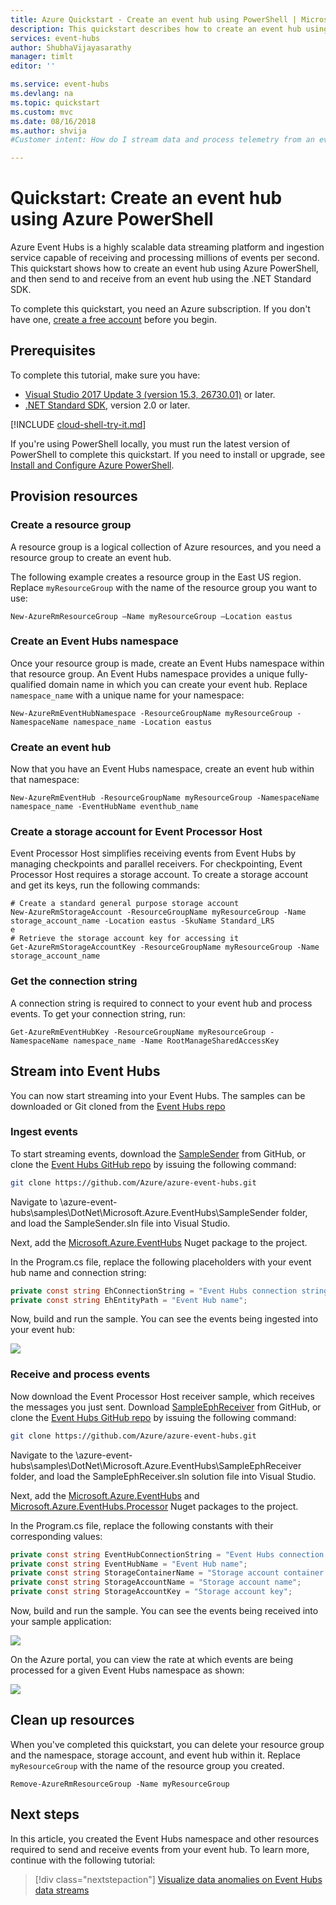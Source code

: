 ```yaml
---
title: Azure Quickstart - Create an event hub using PowerShell | Microsoft Docs
description: This quickstart describes how to create an event hub using Azure PowerShell and then send and receive events using .NET Standard SDK. 
services: event-hubs
author: ShubhaVijayasarathy
manager: timlt
editor: ''

ms.service: event-hubs
ms.devlang: na
ms.topic: quickstart
ms.custom: mvc
ms.date: 08/16/2018
ms.author: shvija
#Customer intent: How do I stream data and process telemetry from an event hub?

---
```


# Quickstart: Create an event hub using Azure PowerShell

Azure Event Hubs is a highly scalable data streaming platform and ingestion service capable of receiving and processing millions of events per second. This quickstart shows how to create an event hub using Azure PowerShell, and then send to and receive from an event hub using the .NET Standard SDK.

To complete this quickstart, you need an Azure subscription. If you don't have one, [create a free account][] before you begin.

## Prerequisites

To complete this tutorial, make sure you have:

- [Visual Studio 2017 Update 3 (version 15.3, 26730.01)](http://www.visualstudio.com/vs) or later.
- [.NET Standard SDK](https://www.microsoft.com/net/download/windows), version 2.0 or later.

[!INCLUDE [cloud-shell-try-it.md](../../includes/cloud-shell-try-it.md)]

If you're using PowerShell locally, you must run the latest version of PowerShell to complete this quickstart. If you need to install or upgrade, see [Install and Configure Azure PowerShell](https://docs.microsoft.com/en-us/powershell/azure/install-azurerm-ps?view=azurermps-5.7.0).

## Provision resources

### Create a resource group

A resource group is a logical collection of Azure resources, and you need a resource group to create an event hub. 

The following example creates a resource group in the East US region. Replace `myResourceGroup` with the name of the resource group you want to use:

```azurepowershell-interactive
New-AzureRmResourceGroup –Name myResourceGroup –Location eastus
```

### Create an Event Hubs namespace

Once your resource group is made, create an Event Hubs namespace within that resource group. An Event Hubs namespace provides a unique fully-qualified domain name in which you can create your event hub. Replace `namespace_name` with a unique name for your namespace:

```azurepowershell-interactive
New-AzureRmEventHubNamespace -ResourceGroupName myResourceGroup -NamespaceName namespace_name -Location eastus
```

### Create an event hub

Now that you have an Event Hubs namespace, create an event hub within that namespace:

```azurepowershell-interactive
New-AzureRmEventHub -ResourceGroupName myResourceGroup -NamespaceName namespace_name -EventHubName eventhub_name
```

### Create a storage account for Event Processor Host

Event Processor Host simplifies receiving events from Event Hubs by managing checkpoints and parallel receivers. For checkpointing, Event Processor Host requires a storage account. To create a storage account and get its keys, run the following commands:

```azurepowershell-interactive
# Create a standard general purpose storage account 
New-AzureRmStorageAccount -ResourceGroupName myResourceGroup -Name storage_account_name -Location eastus -SkuName Standard_LRS 
e
# Retrieve the storage account key for accessing it
Get-AzureRmStorageAccountKey -ResourceGroupName myResourceGroup -Name storage_account_name
```

### Get the connection string

A connection string is required to connect to your event hub and process events. To get your connection string, run:

```azurepowershell-interactive
Get-AzureRmEventHubKey -ResourceGroupName myResourceGroup -NamespaceName namespace_name -Name RootManageSharedAccessKey
```

## Stream into Event Hubs

You can now start streaming into your Event Hubs. The samples can be downloaded or Git cloned from the [Event Hubs repo](https://github.com/Azure/azure-event-hubs)

### Ingest events

To start streaming events, download the [SampleSender](https://github.com/Azure/azure-event-hubs/tree/master/samples/DotNet/Microsoft.Azure.EventHubs/SampleSender) from GitHub, or clone the [Event Hubs GitHub repo](https://github.com/Azure/azure-event-hubs) by issuing the following command:

```bash
git clone https://github.com/Azure/azure-event-hubs.git
```

Navigate to \azure-event-hubs\samples\DotNet\Microsoft.Azure.EventHubs\SampleSender folder, and load the SampleSender.sln file into Visual Studio.

Next, add the [Microsoft.Azure.EventHubs](https://www.nuget.org/packages/Microsoft.Azure.EventHubs/) Nuget package to the project.

In the Program.cs file, replace the following placeholders with your event hub name and connection string:

```C#
private const string EhConnectionString = "Event Hubs connection string";
private const string EhEntityPath = "Event Hub name";

```

Now, build and run the sample. You can see the events being ingested into your event hub:

![][3]

### Receive and process events

Now download the Event Processor Host receiver sample, which receives the messages you just sent. Download [SampleEphReceiver](https://github.com/Azure/azure-event-hubs/tree/master/samples/DotNet/Microsoft.Azure.EventHubs/SampleEphReceiver) from GitHub, or clone the [Event Hubs GitHub repo](https://github.com/Azure/azure-event-hubs) by issuing the following command:

```bash
git clone https://github.com/Azure/azure-event-hubs.git
```

Navigate to the \azure-event-hubs\samples\DotNet\Microsoft.Azure.EventHubs\SampleEphReceiver folder, and load the SampleEphReceiver.sln solution file into Visual Studio.

Next, add the [Microsoft.Azure.EventHubs](https://www.nuget.org/packages/Microsoft.Azure.EventHubs/) and [Microsoft.Azure.EventHubs.Processor](https://www.nuget.org/packages/Microsoft.Azure.EventHubs.Processor/) Nuget packages to the project.

In the Program.cs file, replace the following constants with their corresponding values:

```C#
private const string EventHubConnectionString = "Event Hubs connection string";
private const string EventHubName = "Event Hub name";
private const string StorageContainerName = "Storage account container name";
private const string StorageAccountName = "Storage account name";
private const string StorageAccountKey = "Storage account key";
```

Now, build and run the sample. You can see the events being received into your sample application:

![][4]

On the Azure portal, you can view the rate at which events are being processed for a given Event Hubs namespace as shown:

![][5]

## Clean up resources

When you've completed this quickstart, you can delete your resource group and the namespace, storage account, and event hub within it. Replace `myResourceGroup` with the name of the resource group you created. 

```azurepowershell-interactive
Remove-AzureRmResourceGroup -Name myResourceGroup
```

## Next steps

In this article, you created the Event Hubs namespace and other resources required to send and receive events from your event hub. To learn more, continue with the following tutorial:

> [!div class="nextstepaction"]
> [Visualize data anomalies on Event Hubs data streams](event-hubs-tutorial-visualize-anomalies.md)

[create a free account]: https://azure.microsoft.com/free/?ref=microsoft.com&utm_source=microsoft.com&utm_medium=docs&utm_campaign=visualstudio
[Install and Configure Azure PowerShell]: https://docs.microsoft.com/powershell/azure/install-azurerm-ps
[New-AzureRmResourceGroup]: https://docs.microsoft.com/powershell/module/azurerm.resources/new-azurermresourcegroup
[fully qualified domain name]: https://wikipedia.org/wiki/Fully_qualified_domain_name
[3]: ./media/event-hubs-quickstart-powershell/sender1.png
[4]: ./media/event-hubs-quickstart-powershell/receiver1.png
[5]: ./media/event-hubs-quickstart-powershell/metrics.png
